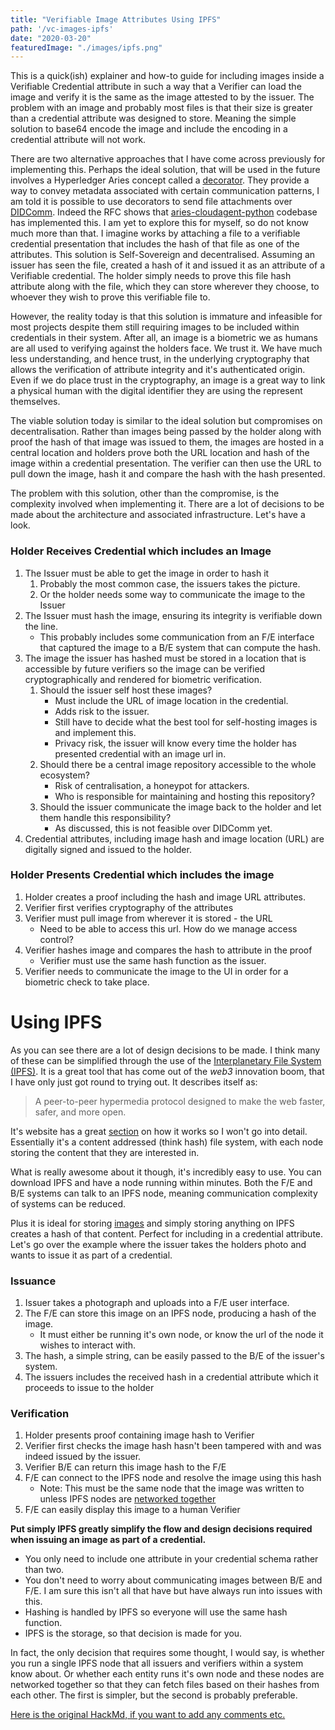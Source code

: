 ```yaml
---
title: "Verifiable Image Attributes Using IPFS"
path: '/vc-images-ipfs'
date: "2020-03-20"
featuredImage: "./images/ipfs.png"  
---
```


This is a quick(ish) explainer and how-to guide for including images inside a Verifiable Credential attribute in such a way that a Verifier can load the image and verify it is the same as the image attested to by the issuer. The problem with an image and probably most files is that their size is greater than a credential attribute was designed to store. Meaning the simple solution to base64 encode the image and include the encoding in a credential attribute will not work.

There are two alternative approaches that I have come across previously for implementing this. Perhaps the ideal solution, that will be used in the future involves a Hyperledger Aries concept called a [decorator](https://github.com/hyperledger/aries-rfcs/tree/master/concepts/0011-decorators). They provide a way to convey metadata associated with certain communication patterns, I am told it is possible to use decorators to send file attachments over [DIDComm](https://github.com/hyperledger/aries-rfcs/tree/master/concepts/0005-didcomm). Indeed the RFC shows that [aries-cloudagent-python](https://github.com/hyperledger/aries-cloudagent-python) codebase has implemented this. I am yet to explore this for myself, so do not know much more than that. I imagine works by attaching a file to a verifiable credential presentation that includes the hash of that file as one of the attributes. This solution is Self-Sovereign and decentralised. Assuming an issuer has seen the file, created a hash of it and issued it as an attribute of a Verifiable credential. The holder simply needs to prove this file hash attribute along with the file, which they can store wherever they choose, to whoever they wish to prove this verifiable file to.

However, the reality today is that this solution is immature and infeasible for most projects despite them still requiring images to be included within credentials in their system. After all, an image is a biometric we as humans are all used to verifying against the holders face. We trust it. We have much less understanding, and hence trust, in the underlying cryptography that allows the verification of attribute integrity and it's authenticated origin. Even if we do place trust in the cryptography, an image is a great way to link a physical human with the digital identifier they are using the represent themselves.

The viable solution today is similar to the ideal solution but compromises on decentralisation. Rather than images being passed by the holder along with proof the hash of that image was issued to them, the images are hosted in a central location and holders prove both the URL location and hash of the image within a credential presentation. The verifier can then use the URL to pull down the image, hash it and compare the hash with the hash presented.

The problem with this solution, other than the compromise, is the complexity involved when implementing it. There are a lot of decisions to be made about the architecture and associated infrastructure. Let's have a look.

### Holder Receives Credential which includes an Image

1. The Issuer must be able to get the image in order to hash it
   1. Probably the most common case, the issuers takes the picture.
   2. Or the holder needs some way to communicate the image to the Issuer
2. The Issuer must hash the image, ensuring its integrity is verifiable down the line.
   * This probably includes some communication from an F/E interface that captured the image to a B/E system that can compute the hash.
3. The image the issuer has hashed must be stored in a location that is accessible by future verifiers so the image can be verified cryptographically and rendered for biometric verification.
   1. Should the issuer self host these images?
      * Must include the URL of image location in the credential.
      * Adds risk to the issuer.
      * Still have to decide what the best tool for self-hosting images is and implement this.
      * Privacy risk, the issuer will know every time the holder has presented credential with an image url in.
   2. Should there be a central image repository accessible to the whole ecosystem?
      * Risk of centralisation, a honeypot for attackers.
      * Who is responsible for maintaining and hosting this repository?
   3. Should the issuer communicate the image back to the holder and let them handle this responsibility?
      * As discussed, this is not feasible over DIDComm yet.
4. Credential attributes, including image hash and image location (URL) are digitally signed and issued to the holder.

### Holder Presents Credential which includes the image

1. Holder creates a proof including the hash and image URL attributes.
2. Verifier first verifies cryptography of the attributes
3. Verifier must pull image from wherever it is stored - the URL
   * Need to be able to access this url. How do we manage access control?
4. Verifier hashes image and compares the hash to attribute in the proof
   * Verifier must use the same hash function as the issuer.
5. Verifier needs to communicate the image to the UI in order for a biometric check to take place.

# Using IPFS

As you can see there are a lot of design decisions to be made. I think many of these can be simplified through the use of the [Interplanetary File System (IPFS)](https://ipfs.io/). It is a great tool that has come out of the *web3* innovation boom, that I have only just got round to trying out. It describes itself as:

> A peer-to-peer hypermedia protocol designed to make the web faster, safer, and more open.

It's website has a great [section](https://ipfs.io/#how) on how it works so I won't go into detail. Essentially it's a content addressed (think hash) file system, with each node storing the content that they are interested in.

What is really awesome about it though, it's incredibly easy to use. You can download IPFS and have a node running within minutes. Both the F/E and B/E systems can talk to an IPFS node, meaning communication complexity of systems can be reduced.

Plus it is ideal for storing [images](https://medium.com/@angellopozo/uploading-an-image-to-ipfs-e1f65f039da4) and simply storing anything on IPFS creates a hash of that content. Perfect for including in a credential attribute. Let's go over the example where the issuer takes the holders photo and wants to issue it as part of a credential.

### Issuance 

1. Issuer takes a photograph and uploads into a F/E user interface.
2. The F/E can store this image on an IPFS node, producing a hash of the image.
   * It must either be running it's own node, or know the url of the node it wishes to interact with.
3. The hash, a simple string, can be easily passed to the B/E of the issuer's system.
4. The issuers includes the received hash in a credential attribute which it proceeds to issue to the holder

### Verification

1. Holder presents proof containing image hash to Verifier
2. Verifier first checks the image hash hasn't been tampered with and was indeed issued by the issuer.
3. Verifier B/E can return this image hash to the F/E
4. F/E can connect to the IPFS node and resolve the image using this hash
   * Note: This must be the same node that the image was written to unless IPFS nodes are [networked together](https://medium.com/@rossbulat/introduction-to-ipfs-set-up-nodes-on-your-network-with-http-gateways-10e21ea689a4)
5. F/E can easily display this image to a human Verifier



**Put simply IPFS greatly simplify the flow and design decisions required when issuing an image as part of a credential.**

* You only need to include one attribute in your credential schema rather than two.
* You don't need to worry about communicating images between B/E and F/E. I am sure this isn't all that have but have always run into issues with this.
* Hashing is handled by IPFS so everyone will use the same hash function.
* IPFS is the storage, so that decision is made for you.



In fact, the only decision that requires some thought, I would say, is whether you run a single IPFS node that all issuers and verifiers within a system know about. Or whether each entity runs it's own node and these nodes are networked together so that they can fetch files based on their hashes from each other. The first is simpler, but the second is probably preferable.


[Here is the original HackMd, if you want to add any comments etc.](https://hackmd.io/@Ti3_tF0GSdmgraRb0Mx1mQ/ByPbczG88)
